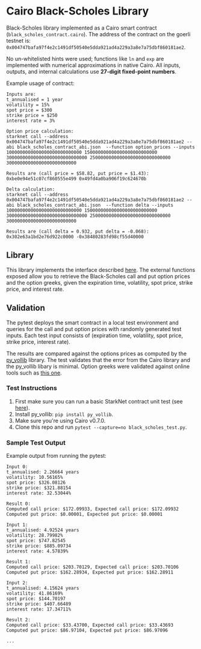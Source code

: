 # Cairo Black-Scholes Library

Black-Scholes library implemented as a Cairo smart contract
(```black_scholes_contract.cairo```). The address of the contract on the goerli
testnet is: ```0x004747bafa97f4e2c1491df50540e5dda921ad4a229a3a8e7a75dbf860181ae2```.

No un-whitelisted hints were used; functions like ```ln``` and ```exp``` are
implemented with numerical approximations in native Cairo. All inputs, outputs, and internal calculations use **27-digit fixed-point numbers**.

Example usage of contract:
```
Inputs are:
t_annualised = 1 year
volatility = 15%
spot price = $300
strike price = $250
interest rate = 3%

Option price calculation:
starknet call --address 0x004747bafa97f4e2c1491df50540e5dda921ad4a229a3a8e7a75dbf860181ae2 --abi black_scholes_contract_abi.json  --function option_prices --inputs 1000000000000000000000000000 150000000000000000000000000 300000000000000000000000000000 250000000000000000000000000000 30000000000000000000000000

Results are (call price = $58.82, put price = $1.43):
0xbe0e94e51c07cf860555e499 0x49fd4a0ba906f19c624670b

Delta calculation:
starknet call --address 0x004747bafa97f4e2c1491df50540e5dda921ad4a229a3a8e7a75dbf860181ae2 --abi black_scholes_contract_abi.json  --function delta --inputs 1000000000000000000000000000 150000000000000000000000000 300000000000000000000000000000 250000000000000000000000000000 30000000000000000000000000

Results are (call delta = 0.932, put delta = -0.068):
0x302e63a1bd2e76d922c0000 -0x38480283fd98cf55d40000
```

## Library

This library implements the interface described
[here](https://blog.lyra.finance/cairo-developer-grant/). The external functions
exposed allow you to retrieve the Black-Scholes call and put option prices and
the option greeks, given the expiration time, volatility, spot price,
strike price, and interest rate.

## Validation

The pytest deploys the smart contract in a local test environment and queries
for the call and put option prices with randomly generated test inputs.
Each test input consists of
(expiration time, volatility, spot price, strike price, interest rate).

The results are compared against the options prices as computed by the
[py\_vollib](https://github.com/vollib/py_vollib) library. The test validates
that the error from the Cairo library and the py\_vollib libary is minimal.
Option greeks were validated against online tools such as [this
one](https://goodcalculators.com/black-scholes-calculator/).

### Test Instructions

1. First make sure you can run a basic StarkNet contract unit test (see
   [here](https://www.cairo-lang.org/docs/hello_starknet/unit_tests.html)).
2. Install py\_vollib: ```pip install py_vollib```.
3. Make sure you're using Cairo v0.7.0.
4. Clone this repo and run ```pytest --capture=no black_scholes_test.py```.

### Sample Test Output

Example output from running the pytest:
```
Input 0:
t_annualised: 2.26664 years
volatility: 10.56165%
spot price: $326.08126
strike price: $321.88154
interest rate: 32.53044%

Result 0:
Computed call price: $172.09933, Expected call price: $172.09932
Computed put price: $0.00001, Expected put price: $0.00001

Input 1:
t_annualised: 4.92524 years
volatility: 28.79982%
spot price: $747.82545
strike price: $885.09734
interest rate: 4.57839%

Result 1:
Computed call price: $203.70129, Expected call price: $203.70106
Computed put price: $162.28934, Expected put price: $162.28911

Input 2:
t_annualised: 4.15624 years
volatility: 41.86169%
spot price: $144.70197
strike price: $407.66489
interest rate: 17.34711%

Result 2:
Computed call price: $33.43700, Expected call price: $33.43693
Computed put price: $86.97104, Expected put price: $86.97096

...
```
